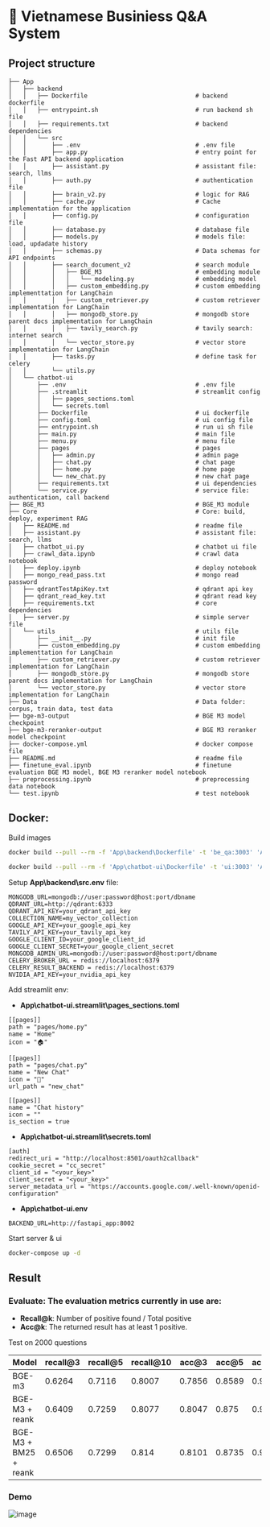 # 🚀 Vietnamese Businiess Q&A System  
## **Project structure**
```
├── App
│   ├── backend
│   │   ├── Dockerfile                              # backend dockerfile
│   │   ├── entrypoint.sh                           # run backend sh file
│   │   ├── requirements.txt                        # backend dependencies
│   │   └── src
│   │       ├── .env                                # .env file
│   │       ├── app.py                              # entry point for the Fast API backend application
│   │       ├── assistant.py                        # assistant file: search, llms
│   │       ├── auth.py                             # authentication file
│   │       ├── brain_v2.py                         # logic for RAG
│   │       ├── cache.py                            # Cache implementation for the application
│   │       ├── config.py                           # configuration file
│   │       ├── database.py                         # database file
│   │       ├── models.py                           # models file: load, updadate history
│   │       ├── schemas.py                          # Data schemas for API endpoints
│   │       ├── search_document_v2                  # search module
│   │       │   ├── BGE_M3                          # embedding module
│   │       │   │   └── modeling.py                 # embedding model
│   │       │   ├── custom_embedding.py             # custom embedding implementtation for LangChain
│   │       │   ├── custom_retriever.py             # custom retriever implementation for LangChain
│   │       │   ├── mongodb_store.py                # mongodb store parent docs implementation for LangChain
│   │       │   ├── tavily_search.py                # tavily search: internet search
│   │       │   └── vector_store.py                 # vector store implementation for LangChain
│   │       ├── tasks.py                            # define task for celery
│   │       └── utils.py                            
│   └── chatbot-ui
│       ├── .env                                    # .env file
│       ├── .streamlit                              # streamlit config
│       │   ├── pages_sections.toml
│       │   └── secrets.toml
│       ├── Dockerfile                              # ui dockerfile
│       ├── config.toml                             # ui config file
│       ├── entrypoint.sh                           # run ui sh file
│       ├── main.py                                 # main file
│       ├── menu.py                                 # menu file
│       ├── pages                                   # pages 
│       │   ├── admin.py                            # admin page
│       │   ├── chat.py                             # chat page
│       │   ├── home.py                             # home page
│       │   └── new_chat.py                         # new chat page
│       ├── requirements.txt                        # ui dependencies
│       └── service.py                              # service file: authentication, call backend
├── BGE_M3                                          # BGE_M3 module
├── Core                                            # Core: build, deploy, experiment RAG
│   ├── README.md                                   # readme file
│   ├── assistant.py                                # assistant file: search, llms
│   ├── chatbot_ui.py                               # chatbot ui file
│   ├── crawl_data.ipynb                            # crawl data notebook
│   ├── deploy.ipynb                                # deploy notebook
│   ├── mongo_read_pass.txt                         # mongo read password
│   ├── qdrantTestApiKey.txt                        # qdrant api key
│   ├── qdrant_read_key.txt                         # qdrant read key
│   ├── requirements.txt                            # core dependencies
│   ├── server.py                                   # simple server file
│   └── utils                                       # utils file
│       ├── __init__.py                             # init file
│       ├── custom_embedding.py                     # custom embedding implementtation for LangChain
│       ├── custom_retriever.py                     # custom retriever implementation for LangChain
│       ├── mongodb_store.py                        # mongodb store parent docs implementation for LangChain
│       └── vector_store.py                         # vector store implementation for LangChain
├── Data                                            # Data folder: corpus, train data, test data
├── bge-m3-output                                   # BGE M3 model checkpoint
├── bge-m3-reranker-output                          # BGE M3 reranker model checkpoint
├── docker-compose.yml                              # docker compose file
├── README.md                                       # readme file
├── finetune_eval.ipynb                             # finetune evaluation BGE M3 model, BGE M3 reranker model notebook
├── preprocessing.ipynb                             # preprocessing data notebook
└── test.ipynb                                      # test notebook
```
## **Docker**:
Build images
```bash
docker build --pull --rm -f 'App\backend\Dockerfile' -t 'be_qa:3003' 'App\backend'
```

```bash
docker build --pull --rm -f 'App\chatbot-ui\Dockerfile' -t 'ui:3003' 'App\chatbot-ui'
```

Setup **App\backend\src\.env** file:
```
MONGODB_URL=mongodb://user:password@host:port/dbname
QDRANT_URL=http://qdrant:6333
QDRANT_API_KEY=your_qdrant_api_key
COLLECTION_NAME=my_vector_collection
GOOGLE_API_KEY=your_google_api_key
TAVILY_API_KEY=your_tavily_api_key
GOOGLE_CLIENT_ID=your_google_client_id
GOOGLE_CLIENT_SECRET=your_google_client_secret
MONGODB_ADMIN_URL=mongodb://user:password@host:port/dbname
CELERY_BROKER_URL = redis://localhost:6379
CELERY_RESULT_BACKEND = redis://localhost:6379
NVIDIA_API_KEY=your_nvidia_api_key
```

Add streamlit env:
- **App\chatbot-ui\.streamlit\pages_sections.toml**
```
[[pages]]
path = "pages/home.py"
name = "Home"
icon = "🏠"

[[pages]]
path = "pages/chat.py"
name = "New Chat"
icon = "💬"
url_path = "new_chat"

[[pages]]
name = "Chat history"
icon = ""
is_section = true
```
- **App\chatbot-ui\.streamlit\secrets.toml**
```
[auth]
redirect_uri = "http://localhost:8501/oauth2callback"
cookie_secret = "cc_secret"
client_id = "<your_key>"
client_secret = "<your_key>"
server_metadata_url = "https://accounts.google.com/.well-known/openid-configuration"

```
- **App\chatbot-ui\.env**
```
BACKEND_URL=http://fastapi_app:8002
```

Start server & ui
```bash
docker-compose up -d
```

## **Result**
### Evaluate: The evaluation metrics currently in use are:

  - **Recall@k**: Number of positive found / Total positive
  - **Acc@k**: The returned result has at least 1 positive.
  
  Test on 2000 questions
  
  |Model                    | recall@3  | recall@5  | recall@10 | acc@3     | acc@5     | acc@10    |
  |-------------------------|-----------|-----------|-----------|-----------|-----------|-----------|
  |BGE-m3                   | 0.6264    | 0.7116    | 0.8007    | 0.7856	  | 0.8589	  | 0.917     |
  |BGE-M3 + reank           | 0.6409    | 0.7259    | 0.8077    | 0.8047  	| 0.875	    | 0.9199    |
  |BGE-M3 + BM25 + reank    | 0.6506    | 0.7299    | 0.814     | 0.8101	  | 0.8735	  | 0.9209    |


### **Demo**
![image](https://github.com/user-attachments/assets/dc4164f3-ff87-4a18-914d-6c0e2a0f738a)

